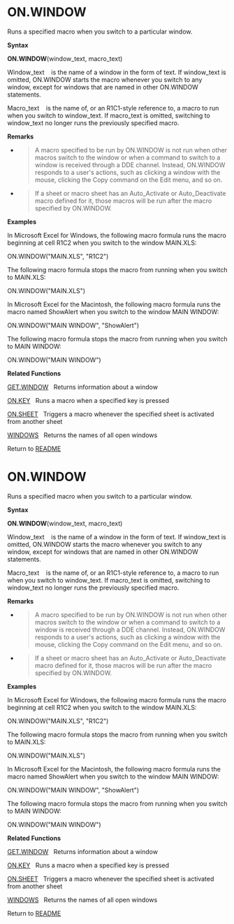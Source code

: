 # ON.WINDOW

Runs a specified macro when you switch to a particular window.

**Syntax**

**ON.WINDOW**(window\_text, macro\_text)

Window\_text&nbsp;&nbsp;&nbsp;&nbsp;is the name of a window in the form
of text. If window\_text is omitted, ON.WINDOW starts the macro whenever
you switch to any window, except for windows that are named in other
ON.WINDOW statements.

Macro\_text&nbsp;&nbsp;&nbsp;&nbsp;is the name of, or an R1C1-style
reference to, a macro to run when you switch to window\_text. If
macro\_text is omitted, switching to window\_text no longer runs the
previously specified macro.

**Remarks**

  - > A macro specified to be run by ON.WINDOW is not run when other
    > macros switch to the window or when a command to switch to a
    > window is received through a DDE channel. Instead, ON.WINDOW
    > responds to a user's actions, such as clicking a window with the
    > mouse, clicking the Copy command on the Edit menu, and so on.

  - > If a sheet or macro sheet has an Auto\_Activate or
    > Auto\_Deactivate macro defined for it, those macros will be run
    > after the macro specified by ON.WINDOW.


**Examples**

In Microsoft Excel for Windows, the following macro formula runs the
macro beginning at cell R1C2 when you switch to the window MAIN.XLS:

ON.WINDOW("MAIN.XLS", "R1C2")

The following macro formula stops the macro from running when you switch
to MAIN.XLS:

ON.WINDOW("MAIN.XLS")

In Microsoft Excel for the Macintosh, the following macro formula runs
the macro named ShowAlert when you switch to the window MAIN WINDOW:

ON.WINDOW("MAIN WINDOW", "ShowAlert")

The following macro formula stops the macro from running when you switch
to MAIN WINDOW:

ON.WINDOW("MAIN WINDOW")

**Related Functions**

[GET.WINDOW](GET.WINDOW.md)&nbsp;&nbsp;&nbsp;Returns information about a window

[ON.KEY](ON.KEY.md)&nbsp;&nbsp;&nbsp;Runs a macro when a specified key is pressed

[ON.SHEET](ON.SHEET.md)&nbsp;&nbsp;&nbsp;Triggers a macro whenever the specified sheet
is activated from another sheet

[WINDOWS](WINDOWS.md)&nbsp;&nbsp;&nbsp;Returns the names of all open windows



Return to [README](README.md#O)

# ON.WINDOW

Runs a specified macro when you switch to a particular window.

**Syntax**

**ON.WINDOW**(window\_text, macro\_text)

Window\_text&nbsp;&nbsp;&nbsp;&nbsp;is the name of a window in the form
of text. If window\_text is omitted, ON.WINDOW starts the macro whenever
you switch to any window, except for windows that are named in other
ON.WINDOW statements.

Macro\_text&nbsp;&nbsp;&nbsp;&nbsp;is the name of, or an R1C1-style
reference to, a macro to run when you switch to window\_text. If
macro\_text is omitted, switching to window\_text no longer runs the
previously specified macro.

**Remarks**

  - > A macro specified to be run by ON.WINDOW is not run when other
    > macros switch to the window or when a command to switch to a
    > window is received through a DDE channel. Instead, ON.WINDOW
    > responds to a user's actions, such as clicking a window with the
    > mouse, clicking the Copy command on the Edit menu, and so on.

  - > If a sheet or macro sheet has an Auto\_Activate or
    > Auto\_Deactivate macro defined for it, those macros will be run
    > after the macro specified by ON.WINDOW.


**Examples**

In Microsoft Excel for Windows, the following macro formula runs the
macro beginning at cell R1C2 when you switch to the window MAIN.XLS:

ON.WINDOW("MAIN.XLS", "R1C2")

The following macro formula stops the macro from running when you switch
to MAIN.XLS:

ON.WINDOW("MAIN.XLS")

In Microsoft Excel for the Macintosh, the following macro formula runs
the macro named ShowAlert when you switch to the window MAIN WINDOW:

ON.WINDOW("MAIN WINDOW", "ShowAlert")

The following macro formula stops the macro from running when you switch
to MAIN WINDOW:

ON.WINDOW("MAIN WINDOW")

**Related Functions**

[GET.WINDOW](GET.WINDOW.md)&nbsp;&nbsp;&nbsp;Returns information about a window

[ON.KEY](ON.KEY.md)&nbsp;&nbsp;&nbsp;Runs a macro when a specified key is pressed

[ON.SHEET](ON.SHEET.md)&nbsp;&nbsp;&nbsp;Triggers a macro whenever the specified sheet
is activated from another sheet

[WINDOWS](WINDOWS.md)&nbsp;&nbsp;&nbsp;Returns the names of all open windows



Return to [README](README.md#O)

